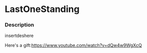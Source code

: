 <h1> LastOneStanding</h1> 

<h3>Description</h3>

<p>insertdeshere</p>

Here's a gift:https://www.youtube.com/watch?v=dQw4w9WgXcQ

